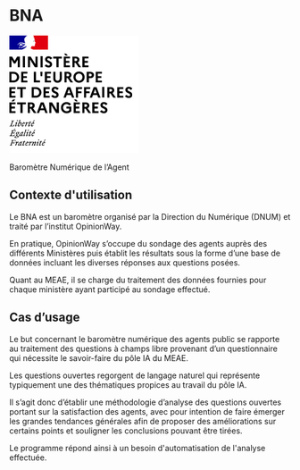 # BNA

![alt_text](images/logo_meae.png "Logo Ministère de l'Europe et des Affaires Etrangères")

Baromètre Numérique de l’Agent

## Contexte d'utilisation

Le BNA est un baromètre organisé par la Direction du Numérique (DNUM) et traité par l’institut OpinionWay.

En pratique, OpinionWay s’occupe du sondage des agents auprès des différents Ministères puis établit les résultats sous la forme d’une base de données incluant les diverses réponses aux questions posées.

Quant au MEAE, il se charge du traitement des données fournies pour chaque ministère ayant participé au sondage effectué.


## Cas d’usage
 
 Le but concernant le baromètre numérique des agents public se rapporte au traitement des questions à champs libre provenant d’un questionnaire qui nécessite le savoir-faire du pôle IA du MEAE.
 
 Les questions ouvertes regorgent de langage naturel qui représente typiquement une des thématiques propices au travail du pôle IA.
 
 Il s’agit donc d’établir une méthodologie d’analyse des questions ouvertes portant sur la satisfaction des agents, avec pour intention de faire émerger les grandes tendances générales afin de proposer des améliorations sur certains points et souligner les conclusions pouvant être tirées.
 
 Le programme répond ainsi à un besoin d'automatisation de l'analyse effectuée.

